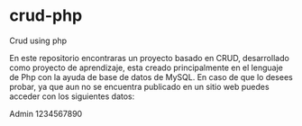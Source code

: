 # crud-php
Crud using php

En este repositorio encontraras un proyecto basado en CRUD, 
desarrollado como proyecto de aprendizaje, esta creado principalmente 
en el lenguaje de Php con la ayuda de base de datos de MySQL. 
En caso de que lo desees probar, ya que aun no se encuentra publicado 
en un sitio web puedes acceder con los siguientes datos:

Admin
1234567890
